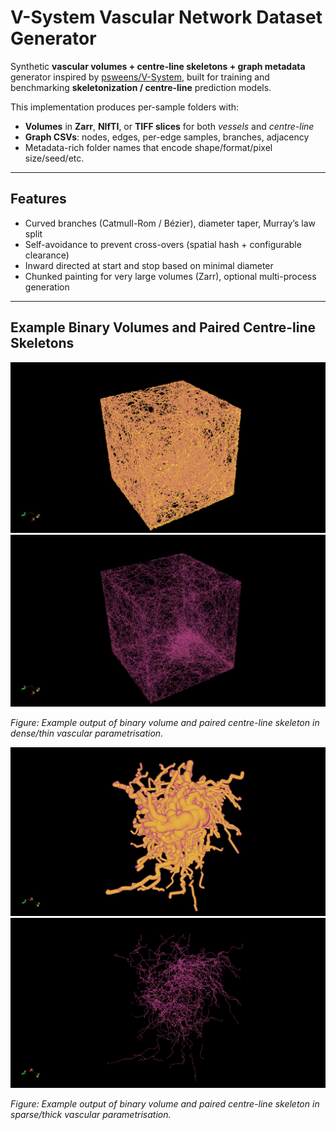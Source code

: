 # V-System Vascular Network Dataset Generator

Synthetic **vascular volumes + centre-line skeletons + graph metadata** generator inspired by
[psweens/V-System](https://github.com/psweens/V-System), built for training and benchmarking
**skeletonization / centre-line** prediction models.

This implementation produces per-sample folders with:
- **Volumes** in **Zarr**, **NIfTI**, or **TIFF slices** for both *vessels* and *centre-line*
- **Graph CSVs**: nodes, edges, per-edge samples, branches, adjacency
- Metadata-rich folder names that encode shape/format/pixel size/seed/etc.

---

## Features
- Curved branches (Catmull-Rom / Bézier), diameter taper, Murray’s law split
- Self-avoidance to prevent cross-overs (spatial hash + configurable clearance)
- Inward directed at start and stop based on minimal diameter
- Chunked painting for very large volumes (Zarr), optional multi-process generation

---

## Example Binary Volumes and Paired Centre-line Skeletons

![Binary Volume 1.](figure/binary1.png)
![Binary Centreline.](figure/skel1.png)

*Figure: Example output of binary volume and paired centre-line skeleton in dense/thin vascular parametrisation.*

![Binary Volume 1.](figure/binary2.png)
![Binary Centreline.](figure/skel2.png)

*Figure: Example output of binary volume and paired centre-line skeleton in sparse/thick vascular parametrisation.*

